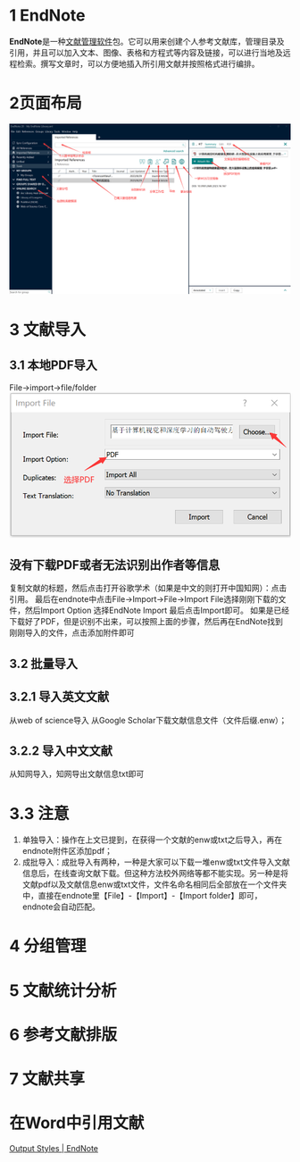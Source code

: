 # 1 EndNote
**EndNote**是一种[文献管理软件](https://zh.wikipedia.org/wiki/%E6%96%87%E7%8C%AE%E7%AE%A1%E7%90%86%E8%BD%AF%E4%BB%B6 "文献管理软件")包。它可以用来创建个人参考文献库，管理目录及引用，并且可以加入文本、图像、表格和方程式等内容及链接，可以进行当地及远程检索。撰写文章时，可以方便地插入所引用文献并按照格式进行编排。
# 2页面布局
![endnote页面布局](img/endnote.png)
# 3 文献导入

## 3.1 本地PDF导入
File->import->file/folder
![endnote1](img/endnote1.png)
## 没有下载PDF或者无法识别出作者等信息
复制文献的标题，然后点击打开谷歌学术（如果是中文的则打开中国知网）：点击引用。
最后在endnote中点击File->Import->File->Import File选择刚刚下载的文件，然后Import Option 选择EndNote Import 最后点击Import即可。
如果是已经下载好了PDF，但是识别不出来，可以按照上面的步骤，然后再在EndNote找到刚刚导入的文件，点击添加附件即可
## 3.2 批量导入
## 3.2.1 导入英文文献
从web of science导入
从Google Scholar下载文献信息文件（文件后缀.enw）；
## 3.2.2 导入中文文献
从知网导入，知网导出文献信息txt即可

# 3.3 注意
1. 单独导入：操作在上文已提到，在获得一个文献的enw或txt之后导入，再在endnote附件区添加pdf；
2. 成批导入：成批导入有两种，一种是大家可以下载一堆enw或txt文件导入文献信息后，在线查询文献下载。但这种方法校外网络等都不能实现。另一种是将文献pdf以及文献信息enw或txt文件，文件名命名相同后全部放在一个文件夹中，直接在endnote里【File】-【Import】-【Import folder】即可，endnote会自动匹配。
# 4 分组管理
# 5 文献统计分析
# 6 参考文献排版
# 7 文献共享
# 在Word中引用文献
[Output Styles | EndNote](https://endnote.com/downloads/styles/)



